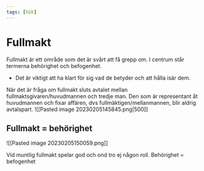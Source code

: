 ```yaml
---
tags: [hök]
---
```

# Fullmakt
Fullmakt är ett område som det är svårt att få grepp om.  I centrum står termerna behörighet och befogenhet.
- Det är viktigt att ha klart för sig vad de betyder och att hålla isär dem.

När det är fråga om fullmakt sluts avtalet mellan fullmaktsgivaren/huvudmannen och tredje man. Den som är representant åt huvudmannen och fixar affären, dvs fullmäktigen/mellanmannen, blir aldrig avtalspart.
![[Pasted image 20230205145845.png|500]]

## Fullmakt = behörighet
![[Pasted image 20230205150059.png]]

Vid muntlig fullmakt spelar god och ond tro ej någon roll.
Behörighet = befogenhet